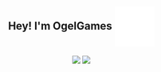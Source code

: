 <p align="center">
  <h2 align="center">Hey! I'm OgelGames <img align="center" src="images/wave.svg" /></h2>
  <div align="center">
    <picture>
      <source
        srcset="https://github-readme-stats.vercel.app/api?username=OgelGames&include_all_commits=true&hide=stars&bg_color=00000000&hide_border=true&theme=github_dark_dimmed"
        media="(prefers-color-scheme: dark)"
      />
      <source
        srcset="https://github-readme-stats.vercel.app/api?username=OgelGames&include_all_commits=true&hide=stars&bg_color=00000000&hide_border=true"
        media="(prefers-color-scheme: light), (prefers-color-scheme: no-preference)"
      />
      <img src="https://github-readme-stats.vercel.app/api?username=OgelGames&include_all_commits=true&hide=stars&bg_color=00000000&hide_border=true" />
    </picture>
    <picture>
      <source
        srcset="https://github-readme-stats.vercel.app/api/top-langs?username=OgelGames&layout=compact&size_weight=0.5&count_weight=0.5&bg_color=00000000&hide_border=true&theme=github_dark_dimmed"
        media="(prefers-color-scheme: dark)"
      />
      <source
        srcset="https://github-readme-stats.vercel.app/api/top-langs?username=OgelGames&layout=compact&size_weight=0.5&count_weight=0.5&bg_color=00000000&hide_border=true"
        media="(prefers-color-scheme: light), (prefers-color-scheme: no-preference)"
      />
      <img src="https://github-readme-stats.vercel.app/api/top-langs?username=OgelGames&layout=compact&size_weight=0.5&count_weight=0.5&bg_color=00000000&hide_border=true" />
    </picture>
  </div>
</p>
